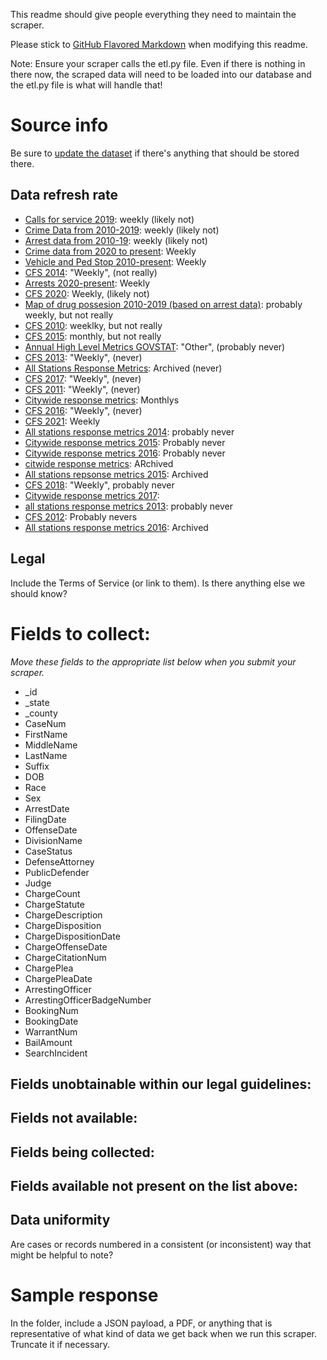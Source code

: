 This readme should give people everything they need to maintain the scraper.

Please stick to [GitHub Flavored Markdown](https://guides.github.com/features/mastering-markdown/) when modifying this readme.  

Note: Ensure your scraper calls the etl.py file. Even if there is nothing in there now, the scraped data will need to be loaded into our database and the etl.py file is what will handle that!

# Source info
Be sure to [update the dataset](https://www.dolthub.com/repositories/pdap/datasets) if there's anything that should be stored there.

## Data refresh rate
* [Calls for service 2019](https://data.lacity.org/Public-Safety/LAPD-Calls-for-Service-2019/r4ka-x5je): weekly (likely not)
* [Crime Data from 2010-2019](https://data.lacity.org/Public-Safety/Crime-Data-from-2010-to-2019/63jg-8b9z): weekly (likely not)
* [Arrest data from 2010-19](https://data.lacity.org/Public-Safety/Arrest-Data-from-2010-to-2019/yru6-6re4): weekly (likely not)
* [Crime data from 2020 to present](https://data.lacity.org/Public-Safety/Crime-Data-from-2020-to-Present/2nrs-mtv8): Weekly
* [Vehicle and Ped Stop 2010-present](https://data.lacity.org/Public-Safety/Vehicle-and-Pedestrian-Stop-Data-2010-to-Present/ci25-wgt7): Weekly
* [CFS 2014](https://data.lacity.org/Public-Safety/LAPD-Calls-for-Service-2014/mgue-vbsx): "Weekly", (not really)
* [Arrests 2020-present](https://data.lacity.org/Public-Safety/Arrest-Data-from-2020-to-Present/amvf-fr72): Weekly
* [CFS 2020](https://data.lacity.org/Public-Safety/LAPD-Calls-for-Service-2020/84iq-i2r6): Weekly, (likely not)
* [Map of drug possesion 2010-2019 (based on arrest data)](https://data.lacity.org/Public-Safety/Map-of-drug-possession-charges/isxh-ztfe): probably weekly, but not really
* [CFS 2010](https://data.lacity.org/Public-Safety/LAPD-Calls-for-Service-2010/iy4q-t9vr): weeklky, but not really
* [CFS 2015](https://data.lacity.org/Public-Safety/LAPD-Calls-for-Service-2015/tss8-455b): monthly, but not really
* [Annual High Level Metrics GOVSTAT](https://data.lacity.org/Public-Safety/LAPD-Annual-High-Level-Metrics-GOVSTAT-Archived/t6kt-2yic): "Other", (probably never)
* [CFS 2013](https://data.lacity.org/Public-Safety/LAPD-Calls-for-Service-2013/urhh-yf63): "Weekly", (never)
* [All Stations Response Metrics](https://data.lacity.org/Public-Safety/All-Stations-Response-Metrics/kszm-sdw4): Archived (never)
* [CFS 2017](https://data.lacity.org/Public-Safety/LAPD-Calls-for-Service-2017/ryvm-a59m): "Weekly", (never)
* [CFS 2011](https://data.lacity.org/Public-Safety/LAPD-Calls-for-Service-2011/4tmc-7r6g): "Weekly", (never)
* [Citywide response metrics](https://data.lacity.org/Public-Safety/Citywide-Response-Metrics-Updated/kcsj-s69p): Monthlys
* [CFS 2016](https://data.lacity.org/Public-Safety/LAPD-Calls-for-Service-2016/xwgr-xw5q): "Weekly", (never)
* [CFS 2021](https://data.lacity.org/Public-Safety/LAPD-Calls-for-Service-2021/cibt-wiru): Weekly
* [All stations response metrics 2014](https://data.lacity.org/Public-Safety/All-Stations-Response-Metrics-2014/y2p7-8ckf): probably never
* [Citywide response metrics 2015](https://data.lacity.org/Public-Safety/Citywide-Response-Metrics-2015/jk5m-4dqg): Probably never
* [Citywide response metrics 2016](https://data.lacity.org/Public-Safety/Citywide-Response-Metrics-2016/8d58-axgy): Probably never
* [citwide response metrics](https://data.lacity.org/Public-Safety/Citywide-Response-Metrics/adam-59ei): ARchived
* [All stations repsonse metrics 2015](https://data.lacity.org/Public-Safety/All-Stations-Response-Metrics-2015/if3i-rtyg): Archived
* [CFS 2018](https://data.lacity.org/Public-Safety/LAPD-Calls-for-Service-2018/nayp-w2tw): "Weekly", probably never
* [Citywide response metrics 2017](https://data.lacity.org/Public-Safety/Citywide-Response-Metrics-2017/t69g-g3uk):
* [all stations response metrics 2013](https://data.lacity.org/Public-Safety/All-Stations-Response-Metrics-2013/x88u-8etg): probably never
* [CFS 2012](https://data.lacity.org/Public-Safety/LAPD-Calls-for-Service-2012/i7pm-cnmm): Probably nevers
* [All stations response metrics 2016](https://data.lacity.org/Public-Safety/All-Stations-Response-Metrics-2016/ieyn-ppaw): Archived



## Legal
Include the Terms of Service (or link to them). Is there anything else we should know?

# Fields to collect:
_Move these fields to the appropriate list below when you submit your scraper._

* _id
* _state
* _county
* CaseNum
* FirstName
* MiddleName
* LastName
* Suffix
* DOB
* Race
* Sex
* ArrestDate
* FilingDate
* OffenseDate
* DivisionName
* CaseStatus
* DefenseAttorney
* PublicDefender
* Judge
* ChargeCount
* ChargeStatute
* ChargeDescription
* ChargeDisposition
* ChargeDispositionDate
* ChargeOffenseDate
* ChargeCitationNum
* ChargePlea
* ChargePleaDate
* ArrestingOfficer
* ArrestingOfficerBadgeNumber
* BookingNum
* BookingDate
* WarrantNum
* BailAmount
* SearchIncident

## Fields unobtainable within our legal guidelines:

## Fields not available:

## Fields being collected:

## Fields available not present on the list above:

## Data uniformity
Are cases or records numbered in a consistent (or inconsistent) way that might be helpful to note?

# Sample response
In the folder, include a JSON payload, a PDF, or anything that is representative of what kind of data we get back when we run this scraper. Truncate it if necessary.

